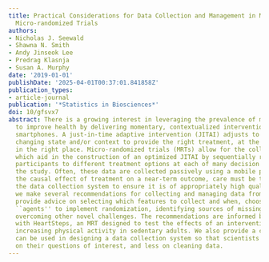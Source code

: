 ```yaml
---
title: Practical Considerations for Data Collection and Management in Mobile Health
  Micro-randomized Trials
authors:
- Nicholas J. Seewald
- Shawna N. Smith
- Andy Jinseok Lee
- Predrag Klasnja
- Susan A. Murphy
date: '2019-01-01'
publishDate: '2025-04-01T00:37:01.841858Z'
publication_types:
- article-journal
publication: '*Statistics in Biosciences*'
doi: 10/gfsvx7
abstract: There is a growing interest in leveraging the prevalence of mobile technology
  to improve health by delivering momentary, contextualized interventions to individuals'
  smartphones. A just-in-time adaptive intervention (JITAI) adjusts to an individual's
  changing state and/or context to provide the right treatment, at the right time,
  in the right place. Micro-randomized trials (MRTs) allow for the collection of data
  which aid in the construction of an optimized JITAI by sequentially randomizing
  participants to different treatment options at each of many decision points throughout
  the study. Often, these data are collected passively using a mobile phone. To assess
  the causal effect of treatment on a near-term outcome, care must be taken when designing
  the data collection system to ensure it is of appropriately high quality. Here,
  we make several recommendations for collecting and managing data from an MRT. We
  provide advice on selecting which features to collect and when, choosing between
  ``agents'' to implement randomization, identifying sources of missing data, and
  overcoming other novel challenges. The recommendations are informed by our experience
  with HeartSteps, an MRT designed to test the effects of an intervention aimed at
  increasing physical activity in sedentary adults. We also provide a checklist which
  can be used in designing a data collection system so that scientists can focus more
  on their questions of interest, and less on cleaning data.
---
```

